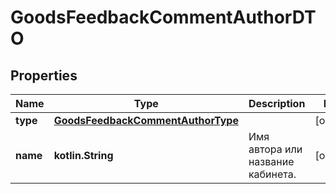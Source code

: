 
# GoodsFeedbackCommentAuthorDTO

## Properties
| Name | Type | Description | Notes |
| ------------ | ------------- | ------------- | ------------- |
| **type** | [**GoodsFeedbackCommentAuthorType**](GoodsFeedbackCommentAuthorType.md) |  |  [optional] |
| **name** | **kotlin.String** | Имя автора или название кабинета. |  [optional] |



